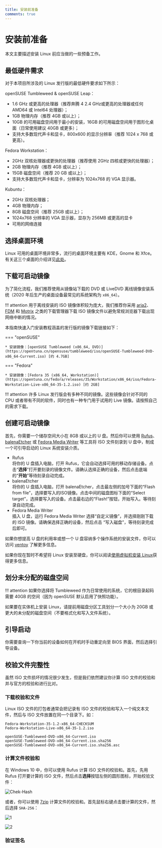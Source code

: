 ```yaml
---
title: 安装前准备
comments: true
---
```


# 安装前准备

本文主要描述安装 Linux 前应当做的一些预备工作。

## 最低硬件需求

对于本项目所涉及的 Linux 发行版的最低硬件要求如下所示：

openSUSE Tumbleweed & openSUSE Leap：

- 1.6 GHz 或更高的处理器（推荐奔腾 4 2.4 GHz或更高的处理器或任何 AMD64 或 Intel64 处理器）；
- 1GB 物理内存（推荐 4GB 或以上）；
- 10GB 的可用磁盘空间用于最小的安装，16GB 的可用磁盘空间用于图形化桌面（日常使用建议 40GB 或更多）；
- 支持大多数现代声卡和显卡，800x600 的显示分辨率（推荐 1024 x 768 或更高）。

Fedora Workstation：

- 2GHz 双核处理器或更快的处理器（推荐使用 2GHz 四核或更快的处理器）；
- 2GB 物理内存（推荐 4GB 或以上）；
- 15GB 磁盘空间（推荐 20 GB 或以上）；
- 支持大多数现代声卡和显卡，分辨率为 1024x768 的 VGA 显示器。

Kubuntu：

- 2GHz 双核处理器；
- 4GB 物理内存；
- 8GB 磁盘空间（推荐 25GB 或以上）；
- 1024x768 分辨率的 VGA 显示器，显存为 256MB 或更高的显卡
- 可用的网络连接

## 选择桌面环境

Linux 可用的桌面环境非常多，流行的桌面环境主要有 KDE，Gnome 和 Xfce。有关这三个桌面的介绍详见[此处](./../prologue/desktop-environment.md)。
## 下载可启动镜像

为了简化流程，我们推荐使用从镜像站下载的 DVD 或 LiveDVD 离线镜像安装系统（2020 年后生产的桌面设备最常见的系统架构为 `x86_64`）。

!!! attention
    用于离线安装的 ISO 镜像体积较为庞大，我们推荐你采用 [aria2](https://aria2.github.io/)、[FDM](https://www.freedownloadmanager.org/zh/) 和 [Motrix](https://motrix.app/) 之类的下载管理器下载 ISO 镜像文件以避免常规浏览器下载出现网络中断的情况。

本指南快速入门安装教程涵盖的发行版的镜像下载链接如下：

=== "openSUSE"

    * 安装镜像：[openSUSE Tumbleweed (x86_64, DVD)](https://opentuna.cn/opensuse/tumbleweed/iso/openSUSE-Tumbleweed-DVD-x86_64-Current.iso) [约 4.7GB]

=== "Fedora"

    * 安装镜像：[Fedora 35 (x86_64, Workstation)](https://opentuna.cn/fedora/releases/35/Workstation/x86_64/iso/Fedora-Workstation-Live-x86_64-35-1.2.iso) [约 2GB]

!!! attention
    许多 Linux 发行版会有多种不同的镜像。这些镜像会针对不同的 CPU 或者带有不同的软件，同时也有一种专门用于试用的 Live 镜像。请按照自己的需求下载。

## 创建可启动镜像

首先，你需要一个储存空间大小在 8GB 或以上的 U 盘。然后你可以使用 [Rufus](https://rufus.ie/zh/)、[balenaEtcher](https://www.balena.io/etcher/) 或 [Fedora Media Writer](https://getfedora.org/en/workstation/download/) 等工具将 ISO 文件刻录到 U 盘中，制成一个可引导启动的 Linux 系统安装介质。

- Rufus  
  将你的 U 盘插入电脑，打开 Rufus，它会自动选择可用的移动存储设备。点击“**选择**”打开要刻录的镜像文件。请确认选择正确的设备，然后点击底端的“**开始**”等待刻录自动完成。
- balenaEtcher  
  将你的 U 盘插入电脑，打开 balenaEtcher，点击最左侧的加号下面的“Flash from file”，选择要写入的ISO镜像。点击中间的磁盘图标下面的“Select target”，选择要写入的设备。点击最右边的“Flash!”按钮，开始写入。等待刻录自动完成。
- Fedora Media Writer  
  插入 U 盘，运行 Fedora Media Writer 选择“自定义镜像”，并选择刚刚下载的 ISO 镜像。请确保选择正确的设备，然后点击 “写入磁盘”，等待刻录完成后即可。

如果你想提高 U 盘的利用率或想一个 U 盘容纳多个操作系统的安装文件，你可以访问 [ventoy](https://www.ventoy.net/cn/index.html) 了解更多信息。

如果你现在暂时不希望将 Linux 安装至硬盘，你可以阅读[使用虚拟机安装 Linux](./virtual-machine.md)获得更多信息。

## 划分未分配的磁盘空间

!!! attention
    如果你选择将 Tumbleweed 作为日常使用的系统，它的根目录起码需要 40GB 的空间（因为 openSUSE 默认启用了快照功能）。

如果要在实体机上安装 Linux，请提前用磁盘分区工具划分一个大小为 20GB 或更大的未分配的磁盘空间（不要格式化和写入文件系统）。

## 引导启动

你需要查询一下你当前的设备如何在开机时手动重定向至 BIOS 界面，然后选择引导设备。

## 校验文件完整性

虽然 ISO 文件损坏的情况很少发生，但是我们依然建议你计算 ISO 文件的校验和并与官方的校验和进行比对。

### 下载校验和文件

Linux ISO 文件的打包者通常会把记录有 ISO 文件的校验和写入一个纯文本文件，然后与 ISO 文件放置在同一个目录下。如：

```
Fedora-Workstation-35-1.2-x86_64-CHECKSUM
Fedora-Workstation-Live-x86_64-35-1.2.iso

openSUSE-Tumbleweed-DVD-x86_64-Current.iso
openSUSE-Tumbleweed-DVD-x86_64-Current.iso.sha256
openSUSE-Tumbleweed-DVD-x86_64-Current.iso.sha256.asc
```

### 计算文件校验和

在 Windows 10 中，你可以使用 Rufus 计算 ISO 文件的校验和。首先，先用 Rufus 打开要计算的 ISO 文件，然后点击**选择**按钮左侧的圆形图标，开始校验文件：

![Chek-Hash](./assets/misc/check-hash.png)

或者，你可以使用 [7zip](https://www.7-zip.org/) 计算文件的校验和。首先鼠标右键点击要计算的文件，然后选择 `SHA-256`：

![1](./assets/misc/check-hash-7z.PNG)

![2](./assets/misc/chec-hash-7z-1.png)

### 验证签名